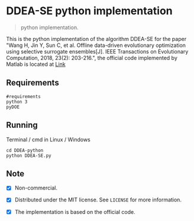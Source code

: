 # DDEA-SE python implementation

> python implementation.

This is the python implementation of the algorithm DDEA-SE for the paper "Wang H, Jin Y, Sun C, et al. Offline data-driven evolutionary optimization using selective surrogate ensembles[J]. IEEE Transactions on Evolutionary Computation, 2018, 23(2): 203-216.", the official code implemented by Matlab is located at [Link](https://github.com/HandingWang/DDEA-SE.git)


## Requirements

```
#requirements
python 3
pyDOE
```



## Running

Terminal / cmd in Linux / Windows

```
cd DDEA-python
python DDEA-SE.py
```



## Note

- [x] Non-commercial.

- [x] Distributed under the MIT license. See ``LICENSE`` for more information.
- [x] The implementation is based on the official code.
